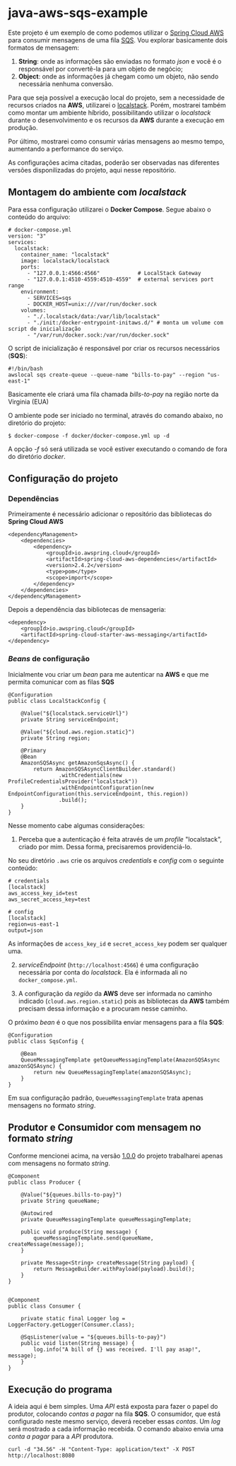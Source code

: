 # java-aws-sqs-example

Este projeto é um exemplo de como podemos utilizar o [Spring Cloud AWS](https://docs.awspring.io/spring-cloud-aws/docs/2.4.1/reference/html/index.html) para consumir mensagens de uma fila [SQS](https://aws.amazon.com/pt/sqs/details/). Vou explorar basicamente dois formatos de mensagem: 

1. **String**: onde as informações são enviadas no formato _json_ e você é o responsável por convertê-la para um objeto de negócio; 
2. **Object**: onde as informações já chegam como um objeto, não sendo necessária nenhuma conversão.

Para que seja possível a execução local do projeto, sem a necessidade de recursos criados na **AWS**, utilizarei o [localstack](https://github.com/localstack/localstack). Porém, mostrarei também como montar um ambiente híbrido, possibilitando utilizar o _localstack_ durante o desenvolvimento e os recursos da **AWS** durante a execução em produção.

Por último, mostrarei como consumir várias mensagens ao mesmo tempo, aumentando a performance do serviço.

As configurações acima citadas, poderão ser observadas nas diferentes versões disponilizadas do projeto, aqui nesse repositório.

## Montagem do ambiente com _localstack_

Para essa configuração utilizarei o **Docker Compose**. Segue abaixo o conteúdo do arquivo:

	# docker-compose.yml
	version: "3"
	services:
	  localstack:
	    container_name: "localstack"
	    image: localstack/localstack
	    ports:
	      - "127.0.0.1:4566:4566"            # LocalStack Gateway
	      - "127.0.0.1:4510-4559:4510-4559"  # external services port range
	    environment:
	      - SERVICES=sqs
	      - DOCKER_HOST=unix:///var/run/docker.sock
	    volumes:
	      - "./.localstack/data:/var/lib/localstack"
	      - "./init:/docker-entrypoint-initaws.d/" # monta um volume com script de inicialização
	      - "/var/run/docker.sock:/var/run/docker.sock"

O script de inicialização é responsável por criar os recursos necessários (**SQS**):

	#!/bin/bash
	awslocal sqs create-queue --queue-name "bills-to-pay" --region "us-east-1"
	
Basicamente ele criará uma fila chamada _bills-to-pay_ na região norte da Virginia (EUA)

O ambiente pode ser iniciado no terminal, através do comando abaixo, no diretório do projeto:

	$ docker-compose -f docker/docker-compose.yml up -d
	
A opção _-f_ só será utilizada se você estiver executando o comando de fora do diretório _docker_.

## Configuração do projeto

### Dependências

Primeiramente é necessário adicionar o repositório das bibliotecas do **Spring Cloud AWS**

	<dependencyManagement>
		<dependencies>
			<dependency>
				<groupId>io.awspring.cloud</groupId>
				<artifactId>spring-cloud-aws-dependencies</artifactId>
				<version>2.4.2</version>
				<type>pom</type>
				<scope>import</scope>
			</dependency>
		</dependencies>
	</dependencyManagement>

Depois a dependência das bibliotecas de mensageria:

	<dependency>
		<groupId>io.awspring.cloud</groupId>
		<artifactId>spring-cloud-starter-aws-messaging</artifactId>
	</dependency>

### _Beans_ de configuração

Inicialmente vou criar um _bean_ para me autenticar na **AWS** e que me permita comunicar com as filas **SQS**

	@Configuration
	public class LocalStackConfig {
		
		@Value("${localstack.serviceUrl}")
		private String serviceEndpoint;
		
		@Value("${cloud.aws.region.static}")
		private String region;

		@Primary
		@Bean
		AmazonSQSAsync getAmazonSqsAsync() {
			return AmazonSQSAsyncClientBuilder.standard()
					.withCredentials(new ProfileCredentialsProvider("localstack"))
					.withEndpointConfiguration(new EndpointConfiguration(this.serviceEndpoint, this.region))
					.build();
		}
	}

Nesse momento cabe algumas considerações:

1. Perceba que a autenticação é feita através de um _profile_ "localstack", criado por mim. Dessa forma, precisaremos providenciá-lo.

No seu diretório ```.aws``` crie os arquivos _credentials_ e _config_ com o seguinte conteúdo:

	# credentials
	[localstack]
	aws_access_key_id=test
	aws_secret_access_key=test

	# config
	[localstack]
	region=us-east-1
	output=json

As informações de ```access_key_id``` e ```secret_access_key``` podem ser qualquer uma.

2. _serviceEndpoint_ (```http://localhost:4566```) é uma configuração necessária por conta do _localstack_. Ela é informada ali no ```docker_compose.yml```. 

3. A configuração da _região_ da **AWS** deve ser informada no caminho indicado (```cloud.aws.region.static```) pois as bibliotecas da **AWS** também precisam dessa informação e a procuram nesse caminho.

O próximo _bean_ é o que nos possibilita enviar mensagens para a fila **SQS**:

	@Configuration
	public class SqsConfig {

		@Bean
		QueueMessagingTemplate getQueueMessagingTemplate(AmazonSQSAsync amazonSQSAsync) {
			return new QueueMessagingTemplate(amazonSQSAsync);
		}
	}

Em sua configuração padrão, ```QueueMessagingTemplate``` trata apenas mensagens no formato _string_.

## Produtor e Consumidor com mensagem no formato _string_

Conforme mencionei acima, na versão [1.0.0](https://github.com/tfpolachini/java-aws-sqs-example/releases/tag/v1.0.0) do projeto trabalharei apenas com mensagens no formato _string_.

	@Component
	public class Producer {

		@Value("${queues.bills-to-pay}")
		private String queueName;
		
		@Autowired
		private QueueMessagingTemplate queueMessagingTemplate;
		
		public void produce(String message) {
			queueMessagingTemplate.send(queueName, createMessage(message));
		}
		
		private Message<String> createMessage(String payload) {
			return MessageBuilder.withPayload(payload).build();
		}
	}
	

	@Component
	public class Consumer {

		private static final Logger log = LoggerFactory.getLogger(Consumer.class);

		@SqsListener(value = "${queues.bills-to-pay}")
		public void listen(String message) {
			log.info("A bill of {} was received. I'll pay asap!", message);
		}
	}

## Execução do programa

A ideia aqui é bem simples. Uma _API_ está exposta para fazer o papel do produtor, colocando _contas a pagar_ na fila **SQS**.  O consumidor, que está configurado neste mesmo serviço, deverá receber essas _contas_. Um _log_ será mostrado a cada informação recebida. O comando abaixo envia uma _conta a pagar_ para a _API_ produtora.

	curl -d "34.56" -H "Content-Type: application/text" -X POST http://localhost:8080
